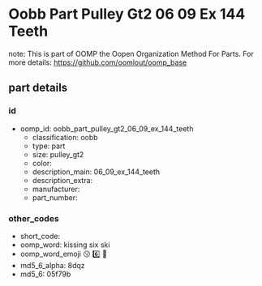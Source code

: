 # Oobb Part Pulley Gt2 06 09 Ex 144 Teeth  

note: This is part of OOMP the Oopen Organization Method For Parts. For more details: https://github.com/oomlout/oomp_base

##  part details





### id
* oomp_id: oobb_part_pulley_gt2_06_09_ex_144_teeth
  * classification: oobb
  * type: part
  * size: pulley_gt2
  * color: 
  * description_main: 06_09_ex_144_teeth
  * description_extra: 
  * manufacturer: 
  * part_number: 

### other_codes
* short_code: 
* oomp_word: kissing six ski
* oomp_word_emoji :kissing: :six: :ski:
* md5_6_alpha: 8dqz
* md5_6: 05f79b